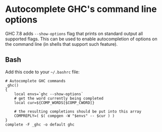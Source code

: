 # Autocomplete GHC's command line options


GHC 7.8 adds `--show-options` flag that prints on standard output all supported flags. This can be used to enable autocompletion of options on the command line (in shells that support such feature).

## Bash


Add this code to your `~/.bashrc` file:

```wiki
# Autocomplete GHC commands
_ghc()
{
    local envs=`ghc --show-options`
    # get the word currently being completed
    local cur=${COMP_WORDS[$COMP_CWORD]}
 
    # the resulting completions should be put into this array
    COMPREPLY=( $( compgen -W "$envs" -- $cur ) )
}
complete -F _ghc -o default ghc
```